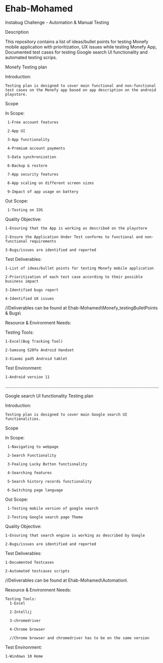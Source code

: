 # Ehab-Mohamed
 Instabug Challenge - Automation & Manual Testing

Description

  This repository contains a list of ideas/bullet points for testing Monefy mobile application with prioritization, UX issues while testing Monefy App, Documented test cases for testing Google search UI functionality and automated testing scrips.
 
Monefy Testing plan

  Introduction:

    Testing plan is designed to cover main functional and non-functional test cases on the Monefy app based on app description on the android playstore.
   
  Scope

   In Scope:

     1-Free account features

     2-App UI

     3-App functionality

     4-Premium account payments

     5-Data synchronization

     6-Backup & restore

     7-App security features

     8-App scaling on different screen sizes

     9-Impact of app usage on battery

   Out Scope:

     1-Testing on IOS
     
  Quality Objective:

    1-Ensuring that the App is working as described on the playstore

    2-Ensure the Application Under Test conforms to functional and non-functional requirements

    3-Bugs/issues are identified and reported

  Test Deliverables:

    1-List of ideas/bullet points for testing Monefy mobile application

    2-Prioritization of each test case according to their possible business impact

    3-Identified bugs report

    4-Identified UX issues

 //Deliverables can be found at Ehab-Mohamed\Monefy_testingBulletPoints & Bugs\
     
 Resource & Environment Needs:

  Testing Tools:

    1-Excel(Bug Tracking Tool)

    2-Samsung S20fe Android Handset

    3-Xiaomi pad5 Android tablet

  Test Environment:
  
    1-Android version 11


...........................................................................................................................


Google search UI functionality Testing plan

  Introduction:

    Testing plan is designed to cover main Google search UI functionalities.
   
  Scope

   In Scope:

     1-Navigating to webpage

     2-Search Functionality

     3-Fealing Lucky Button functionality

     4-Searching features

     5-Search history records functionality

     6-Switching page language

   Out Scope:

     1-Testing mobile version of google search

     2-Testing Google search page Theme
     
  Quality Objective:

    1-Ensuring that search engine is working as described by Google

    2-Bugs/issues are identified and reported

  Test Deliverables:

    1-Documented Testcases

    2-Automated testcases scripts

  //Deliverables can be found at Ehab-Mohamed\Automation\
     
  Resource & Environment Needs:
  
    Testing Tools:
      1-Excel
      
      2-Intellij
      
      3-chromedriver
      
      4-Chrome browser
      
      //Chrome browser and chromedriver has to be on the same version
    
  Test Environment:
    
    1-Windows 10 Home
